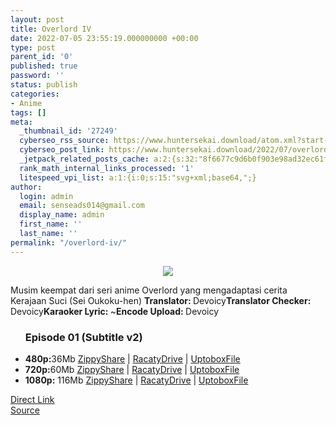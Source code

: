 ```yaml
---
layout: post
title: Overlord IV
date: 2022-07-05 23:55:19.000000000 +00:00
type: post
parent_id: '0'
published: true
password: ''
status: publish
categories:
- Anime
tags: []
meta:
  _thumbnail_id: '27249'
  cyberseo_rss_source: https://www.huntersekai.download/atom.xml?start-index=1
  cyberseo_post_link: https://www.huntersekai.download/2022/07/overlord-iv.html
  _jetpack_related_posts_cache: a:2:{s:32:"8f6677c9d6b0f903e98ad32ec61f8deb";a:2:{s:7:"expires";i:1658276813;s:7:"payload";a:3:{i:0;a:1:{s:2:"id";i:27392;}i:1;a:1:{s:2:"id";i:27258;}i:2;a:1:{s:2:"id";i:24227;}}}s:32:"7f6ecf49caca8db6e2f8d1e48a0ceeef";a:2:{s:7:"expires";i:1658301477;s:7:"payload";a:3:{i:0;a:1:{s:2:"id";i:27258;}i:1;a:1:{s:2:"id";i:24227;}i:2;a:1:{s:2:"id";i:24229;}}}}
  rank_math_internal_links_processed: '1'
  litespeed_vpi_list: a:1:{i:0;s:15:"svg+xml;base64,";}
author:
  login: admin
  email: senseads014@gmail.com
  display_name: admin
  first_name: ''
  last_name: ''
permalink: "/overlord-iv/"
---
```

<p> <a class="popup" data-target="48895" data-stream="https://hsekaistream.blogspot.com/2022/07/overlord-iv.html"></a>
<div dir="ltr" style="text-align: left;" trbidi="on">
<div class="separator" style="clear: both; text-align: center;"><a href="https://blogger.googleusercontent.com/img/b/R29vZ2xl/AVvXsEgFI_bqUTsQi-mUlMqAD7A4rAb0w_cqc_PeasUVc0g9XfHhKpprCSzxMGnxBrQexqZ4YTditNAlOiIwwydo_HeDqGNsuJiY2E2SQsw0I2mTCnItu6AKfGahlvGbsDbNSrO8s_ZU7VWDsgXpH879XuIuou4-d23f32Hs4p4JdeM1aL9k-rvXAN_Nr89t/s2048/overlord4.jpg" imageanchor="1" style="margin-left: 1em; margin-right: 1em;"><img border="0" data-original-height="318" data-original-width="225" src="{{ site.baseurl }}/assets/2022/07/overlord4.jpg" /></a></div>
<p>Musim keempat dari seri anime Overlord yang mengadaptasi cerita Kerajaan Suci (Sei Oukoku-hen)<a name="more"></a>
<pekerja><b>Translator: </b><span>Devoicy</span><b>Translator Checker: </b><span>Devoicy</span><b>Karaoker Lyric: </b><span>~</span><b>Encode Upload: </b><span>Devoicy</span></pekerja>
<div class="dl">
<ul />
<h3>Episode 01 (Subtitle v2)</h3>
<li><b>480p:</b><span id="size">36Mb</span> <a href="https://adpaylink.com/st?api=68fdfe8a12c94b45f3e19f5527d4f73bfb3389f3&url=https://www5.zippyshare.com/v/QAHqnPbJ/file.html">ZippyShare</a> | <a href="https://adpaylink.com/st?api=68fdfe8a12c94b45f3e19f5527d4f73bfb3389f3&url=https://racaty.net/xy65cmg4trta">RacatyDrive</a> | <a href="https://cararegistrasi.com/st/?api=b27e2cc08dafd182df905b90fb513c552b61fc26&url=https://uptobox.com/i3sa06owlkmo">UptoboxFile</a></li>
<li><b>720p:</b><span id="size">60Mb</span> <a href="https://adpaylink.com/st?api=68fdfe8a12c94b45f3e19f5527d4f73bfb3389f3&url=https://www5.zippyshare.com/v/xE1nidjJ/file.html">ZippyShare</a> | <a href="https://adpaylink.com/st?api=68fdfe8a12c94b45f3e19f5527d4f73bfb3389f3&url=https://racaty.net/s6bajspu4898">RacatyDrive</a> | <a href="https://cararegistrasi.com/st/?api=b27e2cc08dafd182df905b90fb513c552b61fc26&url=https://uptobox.com/bu0880274dwx">UptoboxFile</a></li>
<li><b>1080p:</b> <span id="size">116Mb</span> <a href="https://adpaylink.com/st?api=68fdfe8a12c94b45f3e19f5527d4f73bfb3389f3&url=https://www5.zippyshare.com/v/vUceNlMM/file.html">ZippyShare</a> | <a href="https://adpaylink.com/st?api=68fdfe8a12c94b45f3e19f5527d4f73bfb3389f3&url=https://racaty.net/p3zk9qte9loo">RacatyDrive</a> | <a href="https://cararegistrasi.com/st/?api=b27e2cc08dafd182df905b90fb513c552b61fc26&url=https://uptobox.com/2gdicrp9qd4n">UptoboxFile</a></li>
</div>
</div>
<link rel="stylesheet" href="https://cdnjs.cloudflare.com/ajax/libs/font-awesome/4.7.0/css/font-awesome.min.css" />
<div class="divbtn"> <a href="https://handymansurrender.com/fihup8buzv?key=94550f7ce39444073321dde3b8782f97" class="btn"><i class="fa fa-download"></i> Direct Link</a> <br /><a href="https://www.huntersekai.download/2022/07/overlord-iv.html">Source</a> </div>

